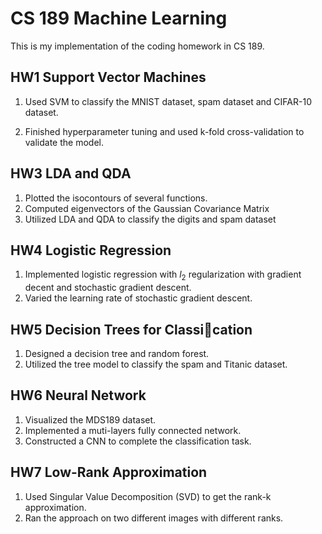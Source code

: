 # CS 189 Machine Learning

This is my implementation of the coding homework in CS 189.

## HW1 Support Vector Machines

1. Used SVM to classify the MNIST dataset, spam dataset and CIFAR-10 dataset.

2. Finished hyperparameter tuning and used k-fold cross-validation to validate the model.

## HW3 LDA and QDA

1. Plotted the isocontours of several functions.
2. Computed eigenvectors of the Gaussian Covariance Matrix
3. Utilized LDA and QDA to classify the digits and spam dataset

## HW4 Logistic Regression

1. Implemented logistic regression with $l_2$ regularization with gradient decent and stochastic gradient descent.
2. Varied the learning rate of stochastic gradient descent.

## HW5 Decision Trees for Classication

1. Designed a decision tree and random forest.
2. Utilized the tree model to classify the spam and Titanic dataset.

## HW6 Neural Network

1. Visualized the MDS189 dataset.
2. Implemented a muti-layers fully connected network.
3. Constructed a CNN to complete the classification task.

## HW7 Low-Rank Approximation

1. Used Singular Value Decomposition (SVD) to get the rank-k approximation.
2. Ran the approach on two different images with different ranks.
